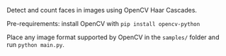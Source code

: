 Detect and count faces in images using OpenCV Haar Cascades.

Pre-requirements: install OpenCV with `pip install opencv-python`

Place any image format supported by OpenCV in the `samples/` folder and run `python main.py`.